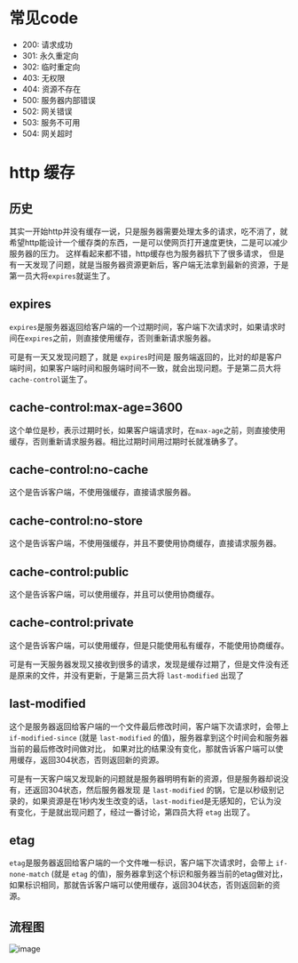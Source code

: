 # 常见code
- 200: 请求成功
- 301: 永久重定向
- 302: 临时重定向
- 403: 无权限
- 404: 资源不存在
- 500: 服务器内部错误
- 502: 网关错误
- 503: 服务不可用
- 504: 网关超时

# http 缓存

## 历史
其实一开始http并没有缓存一说，只是服务器需要处理太多的请求，吃不消了，就希望http能设计一个缓存类的东西，一是可以使网页打开速度更快，二是可以减少服务器的压力。
这样看起来都不错，http缓存也为服务器抗下了很多请求， 但是有一天发现了问题，就是当服务器资源更新后，客户端无法拿到最新的资源，于是第一员大将`expires`就诞生了。

## expires
`expires`是服务器返回给客户端的一个过期时间，客户端下次请求时，如果请求时间在`expires`之前，则直接使用缓存，否则重新请求服务器。

可是有一天又发现问题了，就是 `expires`时间是 服务端返回的，比对的却是客户端时间，如果客户端时间和服务端时间不一致，就会出现问题。于是第二员大将 `cache-control`诞生了。

## cache-control:max-age=3600

这个单位是秒，表示过期时长，如果客户端请求时，在`max-age`之前，则直接使用缓存，否则重新请求服务器。相比过期时间用过期时长就准确多了。

## cache-control:no-cache

这个是告诉客户端，不使用强缓存，直接请求服务器。

## cache-control:no-store
这个是告诉客户端，不使用强缓存，并且不要使用协商缓存，直接请求服务器。

## cache-control:public
这个是告诉客户端，可以使用缓存，并且可以使用协商缓存。

## cache-control:private
这个是告诉客户端，可以使用缓存，但是只能使用私有缓存，不能使用协商缓存。

可是有一天服务器发现又接收到很多的请求，发现是缓存过期了，但是文件没有还是原来的文件，并没有更新，于是第三员大将 `last-modified` 出现了

## last-modified
这个是服务器返回给客户端的一个文件最后修改时间，客户端下次请求时，会带上 `if-modified-since` (就是 `last-modified` 的值)，服务器拿到这个时间会和服务器当前的最后修改时间做对比，
如果对比的结果没有变化，那就告诉客户端可以使用缓存，返回304状态，否则返回新的资源。

可是有一天客户端又发现新的问题就是服务器明明有新的资源，但是服务器却说没有，还返回304状态，然后服务器发现 是 `last-modified` 的锅，它是以秒级别记录的，如果资源是在1秒内发生改变的话，`last-modified`是无感知的，它认为没有变化，于是就出现问题了，经过一番讨论，第四员大将 `etag` 出现了。

## etag

`etag`是服务器返回给客户端的一个文件唯一标识，客户端下次请求时，会带上 `if-none-match` (就是 `etag` 的值)，服务器拿到这个标识和服务器当前的etag做对比，如果标识相同，那就告诉客户端可以使用缓存，返回304状态，否则返回新的资源。

## 流程图
![image](https://cdn.jsdelivr.net/gh/xsahxl/blog-images/http.png)



